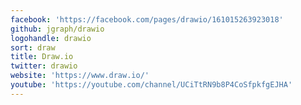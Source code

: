 ```yaml
---
facebook: 'https://facebook.com/pages/drawio/161015263923018'
github: jgraph/drawio
logohandle: drawio
sort: draw
title: Draw.io
twitter: drawio
website: 'https://www.draw.io/'
youtube: 'https://youtube.com/channel/UCiTtRN9b8P4CoSfpkfgEJHA'
---
```

